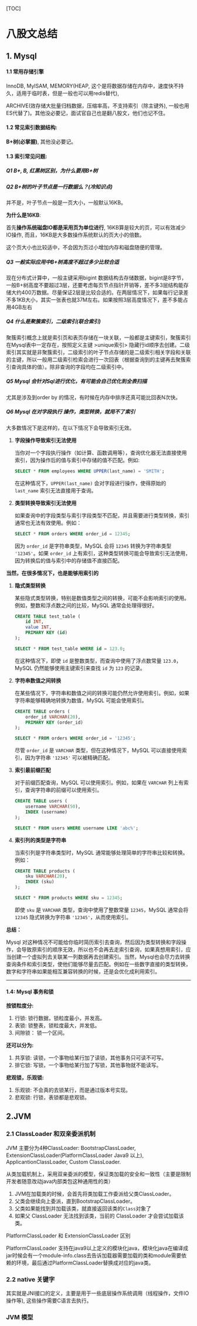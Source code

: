 [TOC]



# 八股文总结

## 1. Mysql 

#### 1.1 常用存储引擎

InnoDB, MyISAM, MEMORY(HEAP, 这个是将数据存储在内存中，速度快不持久，适用于临时表，但是一般也可以用redis替代), 

ARCHIVE(效存储大批量归档数据，压缩率高，不支持索引（除主键外), 一般也用ES代替了)。其他没必要记，面试官自己也是翻八股文，他们也记不住。

#### 1.2 **常见索引数据结构:**

**B+树(必掌握)**, 其他没必要记。

#### 1.3 索引常见问题:

##### Q1 B+, B, 红黑树区别，为什么要用B+树

##### Q2 B+树的叶子节点是一行数据么？(冷知识点)

并不是，叶子节点一般是一页大小，一般默认16KB。

**为什么是16KB**:  

首先**操作系统磁盘IO都是采用页为单位进行**, 16KB算是较大的页，可以有效减少IO操作, 而且，16KB是大多数操作系统默认的页大小的倍数。

这个页大小也比较适中，不会因为页过小增加内存和磁盘随便的管理。

##### Q3 一般实际应用中B+树高度不超过多少比较合适

现在分布式计算中，一般主键采用bigint 数据结构去存储数据，bigint是8字节，一般B+树高度不要超过3层，还要考虑每页节点指针开销等，差不多3层结构能存储大约400万数据。尽量保证2层是比较合适的。在两层情况下，如果每行记录差不多1KB大小，其实一张表也就37M左右。如果按照3层高度情况下，差不多能占用4GB左右

##### Q4 什么是聚簇索引，二级索引(联合索引)

聚簇索引概念上就是索引页和表页存储在一块关联，一般都是主键索引，聚簇索引在Mysql表中一定存在，按照定义主键 >unique索引> 隐藏行id顺序去创建。二级索引其实就是非聚簇索引，二级索引的叶子节点存储的是二级索引相关字段和关联的主键，所以一般用二级索引检索会进行一次回表（根据查询到的主键再去聚簇索引查询具体的值）。除非查询的字段均在二级索引中。

##### Q5 Mysql 会针对Sql进行优化，有可能会自己优化到全表扫描

尤其是涉及到order by 的情况，有时候在内存中排序还真可能比回表N次快。

##### Q6 Mysql 在对字段执行 操作，类型转换，就用不了索引

大多数情况下是这样的，在以下情况下会导致索引无效。

1. **字段操作导致索引无法使用**

   当你对一个字段执行操作（如计算、函数调用等），查询优化器无法直接使用索引，因为操作后的值与索引中存储的值不匹配。例如:

   ```sql
   SELECT * FROM employees WHERE UPPER(last_name) = 'SMITH';
   ```

   在这种情况下，`UPPER(last_name)` 会对字段进行操作，使得原始的 `last_name` 索引无法直接用于查询。

2. **类型转换导致索引无法使用**

   如果查询中的字段类型与索引字段类型不匹配，并且需要进行类型转换，索引通常也无法有效使用。例如：

   ```sql
   SELECT * FROM orders WHERE order_id = 12345;
   ```

   因为 `order_id` 是字符串类型，MySQL 会将 `12345` 转换为字符串类型 `'12345'`。如果 `order_id` 上有索引，这种类型转换可能会导致索引无法使用，因为转换后的值与索引中的存储值不直接匹配。

**当然，在很多情况下，也是能够用索引的**

1. **隐式类型转换**

   某些隐式类型转换，特别是数值类型之间的转换，可能不会影响索引的使用。例如，整数和浮点数之间的比较，MySQL 通常会处理得很好。

   ```sql
   CREATE TABLE test_table (
       id INT,
       value INT,
       PRIMARY KEY (id)
   );
   
   SELECT * FROM test_table WHERE id = 123.0;
   ```

   在这种情况下，即使 `id` 是整数类型，而查询中使用了浮点数常量 `123.0`，MySQL 仍然能够使用主键索引来查找 `id` 为 `123` 的记录。

2. **字符串数值之间转换**

   在某些情况下，字符串和数值之间的转换可能仍然允许使用索引。例如，如果字符串能够精确地转换为数值，MySQL 可能会使用索引。

   ```sql
   CREATE TABLE orders (
       order_id VARCHAR(20),
       PRIMARY KEY (order_id)
   );
   
   SELECT * FROM orders WHERE order_id = '12345';
   ```

   尽管 `order_id` 是 `VARCHAR` 类型，但在这种情况下，MySQL 可以直接使用索引，因为字符串 `'12345'` 可以被精确匹配。

3. **索引最前缀匹配**

   对于前缀匹配查询，MySQL 可以使用索引。例如，如果在 `VARCHAR` 列上有索引，查询字符串的前缀可以使用索引。

   ```sql
   CREATE TABLE users (
       username VARCHAR(50),
       INDEX (username)
   );
   
   SELECT * FROM users WHERE username LIKE 'abc%';
   ```

4. **索引列的类型是字符串**

   当索引列是字符串类型时，MySQL 通常能够处理简单的字符串比较和转换。例如：

   ```sql
   CREATE TABLE products (
       sku VARCHAR(20),
       INDEX (sku)
   );
   
   SELECT * FROM products WHERE sku = 12345;
   ```

   即使 `sku` 是 `VARCHAR` 类型，查询中使用了整数常量 `12345`，MySQL 通常会将 `12345` 隐式转换为字符串 `'12345'`，从而使用索引。

**总结：**

Mysql 对这种情况不可能给你临时简历索引去查询，然后因为类型转换和字段操作，会导致原索引的顺序无效，所以也不会再去走索引查询，如果真想用索引，应当创建一个虚拟列去关联某一列数据再去创建索引。当然，Mysql也会尽力去转换查询条件和索引类型，使他们能够尽量去匹配。例如在一些数字直接的类型转换，数字和字符串如果能相互兼容转换的时候，还是会优化成利用索引。

****

#### 1.4: Mysql 事务和锁

**按锁粒度分:**

1. 行锁: 锁行数据，锁粒度最小，并发高。
2. 表锁: 锁整表，锁粒度最大，并发低。
3. 间隙锁： 锁一个区间。

**还可以分为:**

1. 共享锁: 读锁，一个事物给某行加了读锁，其他事务只可读不可写。
2. 排它锁: 写锁，一个事物给某行加了写锁，其他事物就不能读写。

**悲观锁，乐观锁:**

1. 乐观锁: 不会真的去锁某行，而是通过版本号实现。
2. 悲观锁: 行锁，表锁都是悲观锁。

## 2.JVM

 ### 2.1 ClassLoader 和双亲委派机制

JVM 主要分为4种ClassLoader: BootstrapClassLoader, ExtensionClassLoader(PlatformClassLoader Java9 以上), ApplicantionClassLoader, Custom ClassLoader.

从类加载机制上，采用双亲委派的模型，保证类加载的安全和一致性（主要是限制开发者随意改动java内部类包这种通用性的类）

1. JVM在加载类的时候，会首先将类加载工作委派给父类ClassLoader。
2. 父类会继续向上委派，直到BootstrapClassLoader。
3. 父类如果能找到并加载该类，就直接返回该类的`Class`对象了
4. 如果父 ClassLoader 无法找到该类，当前的 ClassLoader 才会尝试加载该类。

PlatformClassLoader 和 ExtensionClassLoader 区别

PlatformClassLoader 支持在java9以上定义的模块化java，模块化java在编译成jar时候会有一个module-info.class去告诉加载器需要加载的类和module需要依赖的环境，最后通过PlatformClassLoader替换成对应的java类。

### 2.2 native 关键字

其实就是JNI接口的定义，主要是用于一些底层操作系统调用（线程操作，文件IO操作等), 这些操作需要C语言去执行。

### JVM 模型


